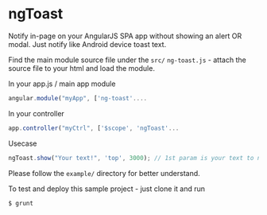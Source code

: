# ngToast
Notify in-page on your AngularJS SPA app without showing an alert OR modal. Just notify like Android device toast text.

  Find the main module source file under the `src/` `ng-toast.js` - attach the source file to your html and load the module.
  
  In your app.js / main app module
```javascript
angular.module("myApp", ['ng-toast'....  
```
  In your controller
```javascript
app.controller("myCtrl", ['$scope', 'ngToast'...
```

  Usecase
```javascript
ngToast.show("Your text!", 'top', 3000); // 1st param is your text to notify (required), 2nd param is to set position to notify top or bottom (optional), 3rd one is to set time interval to kept the notification (default to 2.5 sec)
```

  Please follow the `example/` directory for better understand.
  
  
  To test and deploy this sample project - just clone it and run
  
  `$ grunt`
